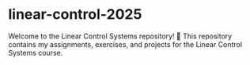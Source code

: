 # linear-control-2025
Welcome to the Linear Control Systems repository! 🚀 This repository contains my assignments, exercises, and projects for the Linear Control Systems course.

